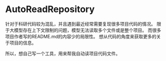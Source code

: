 # AutoReadRepository
针对于科研代码较为混乱，并且遇到最近经常需要复现很多项目代码的情况。
限于大模型存在上下文限制的问题，模型无法读取多个文件或是整个项目。
而很多项目作者写的README.md的内容少的局限性。
想从代码的角度来获取更多的关于项目的信息。


所以，想自己写一个工具，用来帮我自动读项目代码文件。

